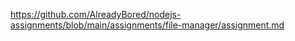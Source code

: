 https://github.com/AlreadyBored/nodejs-assignments/blob/main/assignments/file-manager/assignment.md
